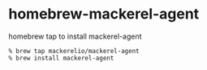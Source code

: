 homebrew-mackerel-agent
=======================

homebrew tap to install mackerel-agent

```
% brew tap mackerelio/mackerel-agent
% brew install mackerel-agent
```
